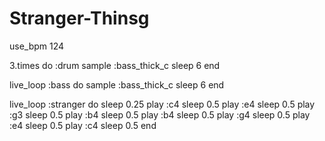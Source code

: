 # Stranger-Thinsg

use_bpm 124

3.times do :drum
  sample :bass_thick_c
  sleep 6
end

live_loop :bass do
  sample :bass_thick_c
  sleep 6
end

live_loop :stranger do
  sleep 0.25
  play :c4
  sleep 0.5
  play :e4
  sleep 0.5
  play :g3
  sleep 0.5
  play :b4
  sleep 0.5
  play :b4
  sleep 0.5
  play :g4
  sleep 0.5
  play :e4
  sleep 0.5
  play :c4
  sleep 0.5
end
